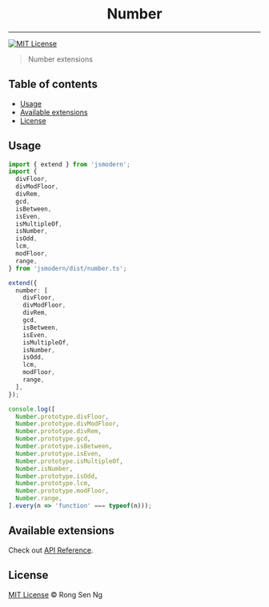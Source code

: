 <div align="center" style="text-align: center;">
  <h1 style="border-bottom: none;">Number</h1>

  <p></p>
</div>

<hr />

[![MIT License][mit-license-badge]][mit-license-url]

> Number extensions

## Table of contents <!-- omit in toc -->

- [Usage](#usage)
- [Available extensions](#available-extensions)
- [License](#license)

## Usage

```ts
import { extend } from 'jsmodern';
import {
  divFloor,
  divModFloor,
  divRem,
  gcd,
  isBetween,
  isEven,
  isMultipleOf,
  isNumber,
  isOdd,
  lcm,
  modFloor,
  range,
} from 'jsmodern/dist/number.ts';

extend({
  number: [
    divFloor,
    divModFloor,
    divRem,
    gcd,
    isBetween,
    isEven,
    isMultipleOf,
    isNumber,
    isOdd,
    lcm,
    modFloor,
    range,
  ],
});

console.log([
  Number.prototype.divFloor,
  Number.prototype.divModFloor,
  Number.prototype.divRem,
  Number.prototype.gcd,
  Number.prototype.isBetween,
  Number.prototype.isEven,
  Number.prototype.isMultipleOf,
  Number.isNumber,
  Number.prototype.isOdd,
  Number.prototype.lcm,
  Number.prototype.modFloor,
  Number.range,
].every(n => 'function' === typeof(n)));
```

## Available extensions

Check out [API Reference].

## License

[MIT License](http://motss.mit-license.org/) © Rong Sen Ng

<!-- References -->
[API Reference]: /src/number/API_REFERENCE.md

<!-- MDN -->
[array-mdn-url]: https://developer.mozilla.org/en-US/docs/Web/JavaScript/Reference/Global_Objects/Array
[boolean-mdn-url]: https://developer.mozilla.org/en-US/docs/Web/JavaScript/Reference/Global_Objects/Boolean
[function-mdn-url]: https://developer.mozilla.org/en-US/docs/Web/JavaScript/Reference/Global_Objects/Function
[map-mdn-url]: https://developer.mozilla.org/en-US/docs/Web/JavaScript/Reference/Global_Objects/Map
[number-mdn-url]: https://developer.mozilla.org/en-US/docs/Web/JavaScript/Reference/Global_Objects/Number
[object-mdn-url]: https://developer.mozilla.org/en-US/docs/Web/JavaScript/Reference/Global_Objects/Object
[promise-mdn-url]: https://developer.mozilla.org/en-US/docs/Web/JavaScript/Reference/Global_Objects/Promise
[reg-exp-mdn-url]: https://developer.mozilla.org/en-US/docs/Web/JavaScript/Reference/Global_Objects/RegExp
[set-mdn-url]: https://developer.mozilla.org/en-US/docs/Web/JavaScript/Reference/Global_Objects/Set
[string-mdn-url]: https://developer.mozilla.org/en-US/docs/Web/JavaScript/Reference/Global_Objects/String
[void-mdn-url]: https://developer.mozilla.org/en-US/docs/Web/JavaScript/Reference/Operators/void
[error-mdn-url]: https://developer.mozilla.org/en-US/docs/Web/JavaScript/Reference/Global_Objects/Error

<!-- Badges -->
[mit-license-badge]: https://flat.badgen.net/badge/license/MIT/blue

<!-- Links -->
[mit-license-url]: https://github.com/motss/deno_mod/blob/master/LICENSE
